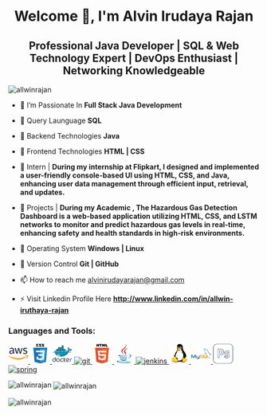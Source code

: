 <h1 align="center">Welcome 👋, I'm <bold>Alvin Irudaya Rajan<bold></h1>
<h2 align="center">Professional Java Developer | SQL & Web Technology Expert | DevOps Enthusiast | Networking Knowledgeable</h2>

<p align="left"> <img src="https://komarev.com/ghpvc/?username=allwinrajan&label=Profile%20views&color=0e75b6&style=flat" alt="allwinrajan" /> </p>

- 🌟 I’m Passionate In **Full Stack Java Development**

- 🌟 Query Launguage **SQL**

- 🌟 Backend Technologies **Java**

- 🌟 Frontend Technologies **HTML | CSS**

- 🌟 Intern |
**During my internship at Flipkart, I designed and implemented a user-friendly console-based UI using HTML, CSS, and Java, enhancing user data management through efficient input, retrieval, and updates.**

- 🌟 Projects |
**During my Academic , The Hazardous Gas Detection Dashboard is a web-based application utilizing HTML, CSS, and LSTM networks to monitor and predict hazardous gas levels in real-time, enhancing safety and health standards in high-risk environments.**

- 🌟 Operating System **Windows | Linux**

- 🌟 Version Control **Git | GitHub**

- 📫 How to reach me [alvinirudayarajan@gmail.com](alvinirudayarajan@gmail.com)

- ⚡ Visit Linkedin Profile Here **http://www.linkedin.com/in/allwin-iruthaya-rajan**


<h3 align="left">Languages and Tools:</h3>
<p align="left"> <a href="https://aws.amazon.com" target="_blank" rel="noreferrer"> <img src="https://raw.githubusercontent.com/devicons/devicon/master/icons/amazonwebservices/amazonwebservices-original-wordmark.svg" alt="aws" width="40" height="40"/> </a> <a href="https://www.w3schools.com/css/" target="_blank" rel="noreferrer"> <img src="https://raw.githubusercontent.com/devicons/devicon/master/icons/css3/css3-original-wordmark.svg" alt="css3" width="40" height="40"/> </a> <a href="https://www.docker.com/" target="_blank" rel="noreferrer"> <img src="https://raw.githubusercontent.com/devicons/devicon/master/icons/docker/docker-original-wordmark.svg" alt="docker" width="40" height="40"/> </a> <a href="https://git-scm.com/" target="_blank" rel="noreferrer"> <img src="https://www.vectorlogo.zone/logos/git-scm/git-scm-icon.svg" alt="git" width="40" height="40"/> </a> <a href="https://www.w3.org/html/" target="_blank" rel="noreferrer"> <img src="https://raw.githubusercontent.com/devicons/devicon/master/icons/html5/html5-original-wordmark.svg" alt="html5" width="40" height="40"/> </a> <a href="https://www.java.com" target="_blank" rel="noreferrer"> <img src="https://raw.githubusercontent.com/devicons/devicon/master/icons/java/java-original.svg" alt="java" width="40" height="40"/> </a> <a href="https://www.jenkins.io" target="_blank" rel="noreferrer"> <img src="https://www.vectorlogo.zone/logos/jenkins/jenkins-icon.svg" alt="jenkins" width="40" height="40"/> </a> <a href="https://www.linux.org/" target="_blank" rel="noreferrer"> <img src="https://raw.githubusercontent.com/devicons/devicon/master/icons/linux/linux-original.svg" alt="linux" width="40" height="40"/> </a> <a href="https://www.mysql.com/" target="_blank" rel="noreferrer"> <img src="https://raw.githubusercontent.com/devicons/devicon/master/icons/mysql/mysql-original-wordmark.svg" alt="mysql" width="40" height="40"/> </a> <a href="https://www.photoshop.com/en" target="_blank" rel="noreferrer"> <img src="https://raw.githubusercontent.com/devicons/devicon/master/icons/photoshop/photoshop-line.svg" alt="photoshop" width="40" height="40"/> </a> <a href="https://spring.io/" target="_blank" rel="noreferrer"> <img src="https://www.vectorlogo.zone/logos/springio/springio-icon.svg" alt="spring" width="40" height="40"/> </a> </p>

<p><img align="left" src="https://github-readme-stats.vercel.app/api/top-langs?username=allwinrajan&show_icons=true&locale=en&layout=compact" alt="allwinrajan" /></p>

<p>&nbsp;<img align="center" src="https://github-readme-stats.vercel.app/api?username=allwinrajan&show_icons=true&locale=en" alt="allwinrajan" /></p>

<p><img align="center" src="https://github-readme-streak-stats.herokuapp.com/?user=allwinrajan&" alt="allwinrajan" /></p>
